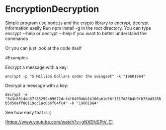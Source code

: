 # EncryptionDecryption
Simple program use node.js and the crypto library to encrypt, decrypt information easily
Run npm install -g in the root directory.
You can type encrypt --help or decrypt --help if you want to better understand the commands

Or you can just look at the code itself

#Examples

Encrypt a message with a key:

```encrypt -p "5 Million Dollars under the swingset" -k "19601964"```

Decrypt a message with a key:

```decrypt -e "543c6514dd57f85299c09672dcf4f04994bb1b160ab1d56f1517d86b4b9fb75bd3288b5d50aff88119cc1ac0b6f84fc4" -k "19601964"```

See how easy that is :)

[https://www.youtube.com/watch?v=gNXDNSPtV_E]
